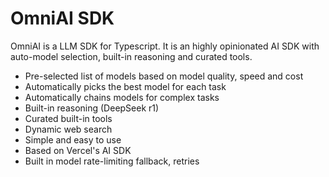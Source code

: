 # OmniAI SDK

OmniAI is a LLM SDK for Typescript. It is an highly opinionated AI SDK with auto-model selection, built-in reasoning and curated tools.

- Pre-selected list of models based on model quality, speed and cost
- Automatically picks the best model for each task
- Automatically chains models for complex tasks
- Built-in reasoning (DeepSeek r1)
- Curated built-in tools
- Dynamic web search
- Simple and easy to use
- Based on Vercel's AI SDK
- Built in model rate-limiting fallback, retries